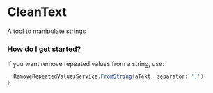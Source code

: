 # CleanText
A tool to manipulate strings

### How do I get started?

If you want remove repeated values from a string, use:

```csharp
  RemoveRepeatedValuesService.FromString(aText, separator: ';');
}


